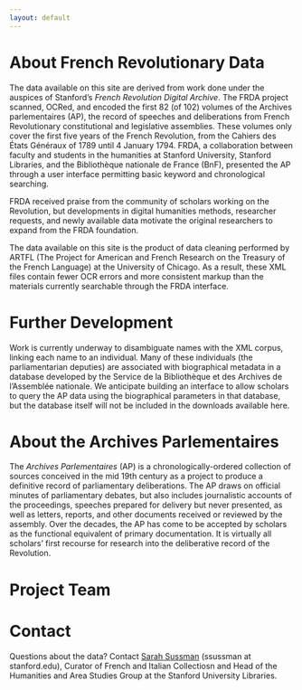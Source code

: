 ```yaml
---
layout: default
---
```


# About French Revolutionary Data
The data available on this site are derived from work done under the auspices of Stanford’s _French Revolution Digital Archive_. The FRDA project scanned, OCRed, and encoded the first 82 (of 102) volumes of the Archives parlementaires (AP), the record of speeches and deliberations from French Revolutionary constitutional and legislative assemblies. These volumes only cover the first five years of the French Revolution, from the Cahiers des États Généraux of 1789 until 4 January 1794. FRDA, a collaboration between faculty and students in the humanities at Stanford University, Stanford Libraries, and the Bibliothèque nationale de France (BnF), presented the AP through a user interface permitting basic keyword and chronological searching. 

FRDA received praise from the community of scholars working on the Revolution, but developments in digital humanities methods, researcher requests, and newly available data motivate the original researchers to expand from the FRDA foundation. 

The data available on this site is the product of data cleaning performed by ARTFL (The Project for American and French Research on the Treasury of the French Language) at the University of Chicago. As a result, these XML files contain fewer OCR errors and more consistent markup than the materials currently searchable through the FRDA interface.

# Further Development
Work is currently underway to disambiguate names with the XML corpus, linking each name to an individual. Many of these individuals (the parliamentarian deputies) are associated with biographical metadata in a database developed by the Service de la Bibliothèque et des Archives de l’Assemblée nationale. We anticipate building an interface to allow scholars to query the AP data using the biographical parameters in that database, but the database itself will not be included in the downloads available here.


# About the Archives Parlementaires
The _Archives Parlementaires_ (AP) is a chronologically-ordered collection of sources conceived in the mid 19th century as a project to produce a definitive record of parliamentary deliberations. The AP draws on official minutes of parliamentary debates, but also includes journalistic accounts of the proceedings, speeches prepared for delivery but never presented, as well as letters, reports, and other documents received or reviewed by the assembly. Over the decades, the AP has come to be accepted by scholars as the functional equivalent of primary documentation. It is virtually all scholars’ first recourse for research into the deliberative record of the Revolution.

# Project Team





# Contact
Questions about the data? Contact [Sarah Sussman](ssussman@stanford.edu) (ssussman at stanford.edu), Curator of French and Italian Collectiosn and Head of the Humanities and Area Studies Group at the Stanford University Libraries.
